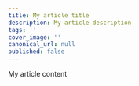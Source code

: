```yaml
---
title: My article title
description: My article description
tags: ''
cover_image: ''
canonical_url: null
published: false
---
```

My article content
